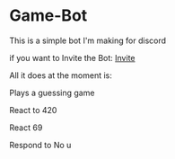 # Game-Bot

This is a simple bot I'm making for discord

<p>if you want to Invite the Bot: <a target="_blank" href="https://discordapp.com/api/oauth2/authorize?client_id=641453143355555852&permissions=257088&scope=bot">Invite</a></p>


All it does at the moment is:

Plays a guessing game

React to 420 

React 69 

Respond to No u
